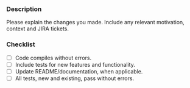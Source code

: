 ### Description
Please explain the changes you made.  Include any relevant motivation, context and JIRA tickets.

### Checklist
- [ ] Code compiles without errors.
- [ ] Include tests for new features and functionality.
- [ ] Update README/documentation, when applicable.
- [ ] All tests, new and existing, pass without errors.
